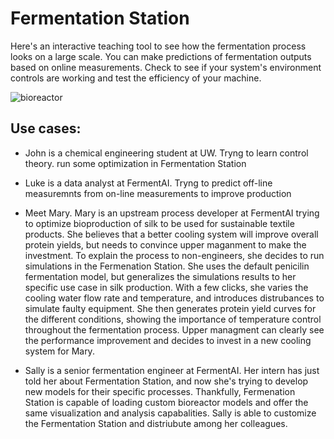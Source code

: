 # Fermentation Station
Here's an interactive teaching tool to see how the fermentation process looks on a large scale. You can make predictions of fermentation outputs based on online measurements.
Check to see if your system's environment controls are working and test the efficiency of your machine.

![bioreactor](http://www.industrialpenicillinsimulation.com/images/IndPenSim_input_outputs_V2.png)
## Use cases:
- John is a chemical engineering student at UW. Tryng to learn control theory. run some optimization in Fermentation Station

- Luke is a data analyst at FermentAI. Tryng to predict off-line measuremnts from on-line measurements to improve production

- Meet Mary. Mary is an upstream process developer at FermentAI trying to optimize bioproduction of silk to be used for sustainable textile products. She believes that a better cooling system will improve overall protein yields, but needs to convince upper maganment to make the investment. To explain the process to non-engineers, she decides to run simulations in the Fermenation Station. She uses the default penicilin fermentation model, but generalizes the simulations results to her specific use case in silk production. With a few clicks, she varies the cooling water flow rate and temperature, and introduces distrubances to simulate faulty equipment. She then generates protein yield curves for the different conditions, showing the importance of temperature control throughout the fermentation process. Upper managment can clearly see the performance improvement and decides to invest in a new cooling system for Mary.

- Sally is a senior fermentation engineer at FermentAI. Her intern has just told her about Fermentation Station, and now she's trying to develop new models for their specific processes. Thankfully, Fermenation Station is capable of loading custom bioreactor models and offer the same visualization and analysis capabalities. Sally is able to customize the Fermentation Station and distriubute among her colleagues.  
